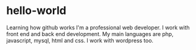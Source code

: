 # hello-world
Learning how github works
I'm a professional web developer. I work with front end and back end development. My main languages are php, javascript, mysql, html and css. I work with wordpress too. 
